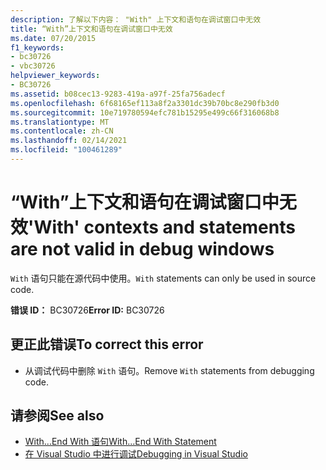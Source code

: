 ```yaml
---
description: 了解以下内容： "With" 上下文和语句在调试窗口中无效
title: “With”上下文和语句在调试窗口中无效
ms.date: 07/20/2015
f1_keywords:
- bc30726
- vbc30726
helpviewer_keywords:
- BC30726
ms.assetid: b08cec13-9283-419a-a97f-25fa756adecf
ms.openlocfilehash: 6f68165ef113a8f2a3301dc39b70bc8e290fb3d0
ms.sourcegitcommit: 10e719780594efc781b15295e499c66f316068b8
ms.translationtype: MT
ms.contentlocale: zh-CN
ms.lasthandoff: 02/14/2021
ms.locfileid: "100461289"
---
```

# <a name="with-contexts-and-statements-are-not-valid-in-debug-windows"></a><span data-ttu-id="0b869-103">“With”上下文和语句在调试窗口中无效</span><span class="sxs-lookup"><span data-stu-id="0b869-103">'With' contexts and statements are not valid in debug windows</span></span>

<span data-ttu-id="0b869-104">`With` 语句只能在源代码中使用。</span><span class="sxs-lookup"><span data-stu-id="0b869-104">`With` statements can only be used in source code.</span></span>  
  
 <span data-ttu-id="0b869-105">**错误 ID：** BC30726</span><span class="sxs-lookup"><span data-stu-id="0b869-105">**Error ID:** BC30726</span></span>  
  
## <a name="to-correct-this-error"></a><span data-ttu-id="0b869-106">更正此错误</span><span class="sxs-lookup"><span data-stu-id="0b869-106">To correct this error</span></span>  
  
- <span data-ttu-id="0b869-107">从调试代码中删除 `With` 语句。</span><span class="sxs-lookup"><span data-stu-id="0b869-107">Remove `With` statements from debugging code.</span></span>  
  
## <a name="see-also"></a><span data-ttu-id="0b869-108">请参阅</span><span class="sxs-lookup"><span data-stu-id="0b869-108">See also</span></span>

- [<span data-ttu-id="0b869-109">With...End With 语句</span><span class="sxs-lookup"><span data-stu-id="0b869-109">With...End With Statement</span></span>](../language-reference/statements/with-end-with-statement.md)
- [<span data-ttu-id="0b869-110">在 Visual Studio 中进行调试</span><span class="sxs-lookup"><span data-stu-id="0b869-110">Debugging in Visual Studio</span></span>](/visualstudio/debugger/debugger-feature-tour)
